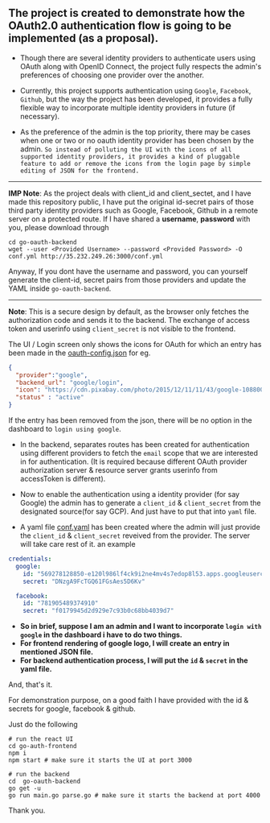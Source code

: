 ## The project is created to demonstrate how the OAuth2.0 authentication flow is going to be implemented (as a proposal).

- Though there are several identity providers to authenticate users using OAuth along with OpenID Connect, the project fully respects the admin's preferences of choosing one provider over the another.

- Currently, this project supports authentication using `Google`, `Facebook`, `Github`, but the way the project has been developed, it provides a fully flexible way to incorporate multiple identity providers in future (if necessary).

- As the preference of the admin is the top priority, there may be cases when one or two or no oauth identity provider has been chosen by the admin. `So instead of polluting the UI with the icons of all supported identity providers, it provides a kind of pluggable feature to add or remove the icons from the login page by simple editing of JSON for the frontend.`

***

**IMP Note**: As the project deals with client_id and client_sectet, and I have made this repository public, I have put the original id-secret pairs of those third party identity providers such as Google, Facebook, Github in a remote server on a protected route. If I have shared a **username**, **password** with you, please download through


```shell
cd go-oauth-backend
wget --user <Provided Username> --password <Provided Password> -O conf.yml http://35.232.249.26:3000/conf.yml
```
Anyway, If you dont have the username and password, you can yourself generate the client-id, secret pairs from those providers and update the YAML inside `go-oauth-backend`.

***

**Note**: This is a secure design by default, as the browser only fetches the authorization code and sends it to the backend. The exchange of access token and userinfo using `client_secret` is not visible to the frontend.

The UI / Login screen only shows the icons for OAuth for which an entry has been made in the [oauth-config.json](./go-auth-frontend/src/oauth-config.json)
for eg.
```json
{
  "provider":"google",
  "backend_url": "google/login",
  "icon": "https://cdn.pixabay.com/photo/2015/12/11/11/43/google-1088004_1280.png",
  "status" : "active"
}
```
If the entry has been removed from the json, there will be no option in the dashboard to `login using google`.


- In the backend, separates routes has been created for authentication using different providers to fetch the `email` scope that we are interested in for authentication.
  (It is required because different OAuth provider authorization server & resource server grants userinfo from accessToken is different).
  
- Now to enable the authentication using a identity provider (for say Google) the admin has to generate a `client_id` & `client_secret` from the designated source(for say GCP). And just have to put that into `yaml` file.

- A yaml file [conf.yaml](./go-oauth-backend/conf.yml) has been created where the admin will just provide the `client_id` & `client_secret` reveived from the provider. The server will take care rest of it.
an example
```yaml
credentials:
  google:
    id: "569278128850-e120l986lf4ck9i2ne4mv4s7edop8l53.apps.googleusercontent.com"
    secret: "DNzgA9FcTGQ61FGsAes5D6Kv"

  facebook:
    id: "781905489374910"
    secret: "f0179945d2d929e7c93b0c68bb4039d7"


```

- **So in brief, suppose I am an admin and I want to incorporate `login with google` in the dashboard i have to do two things.**
- **For frontend rendering of google logo, I will create an entry in mentioned JSON file.**
- **For backend authentication process, I will put the `id` & `secret` in the yaml file.**

And, that's it.

For demonstration purpose, on a good faith I have provided with the id & secrets for google, facebook & github.

Just do the following
```shell
# run the react UI
cd go-auth-frontend 
npm i
npm start # make sure it starts the UI at port 3000

# run the backend
cd  go-oauth-backend
go get -u 
go run main.go parse.go # make sure it starts the backend at port 4000
```

Thank you.
